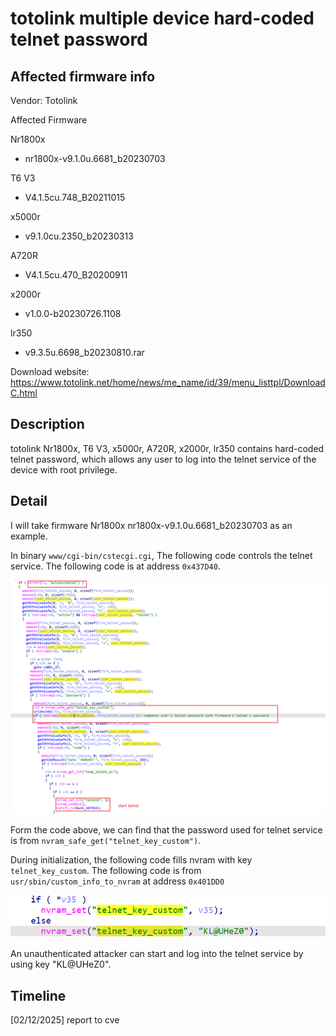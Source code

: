 # totolink multiple device hard-coded telnet password

## Affected firmware info

Vendor: Totolink

Affected Firmware

Nr1800x

- nr1800x-v9.1.0u.6681_b20230703

T6 V3

- V4.1.5cu.748_B20211015

x5000r

- v9.1.0cu.2350_b20230313

A720R

- V4.1.5cu.470_B20200911

x2000r

- v1.0.0-b20230726.1108

lr350

- v9.3.5u.6698_b20230810.rar

Download website: https://www.totolink.net/home/news/me_name/id/39/menu_listtpl/DownloadC.html

## Description

totolink Nr1800x, T6 V3, x5000r, A720R, x2000r, lr350 contains hard-coded telnet password, which allows any user to log into the telnet service of the device with root privilege.

## Detail

I will take firmware Nr1800x nr1800x-v9.1.0u.6681_b20230703 as an example.

In binary `www/cgi-bin/cstecgi.cgi`, The following code controls the telnet service. The following code is at address `0x437D40`.

![image-20250212112119777](telnet_hardcode_passwd.assets/image-20250212112119777.png)

Form the code above, we can find that the password used for telnet service is from `nvram_safe_get("telnet_key_custom")`.

During initialization, the following code fills nvram with key `telnet_key_custom`. The following code is from `usr/sbin/custom_info_to_nvram` at address `0x401DD0`

![image-20250212112258959](telnet_hardcode_passwd.assets/image-20250212112258959.png)

An unauthenticated attacker can start and log into the telnet service by using key "KL@UHeZ0". 

## Timeline

[02/12/2025] report to cve